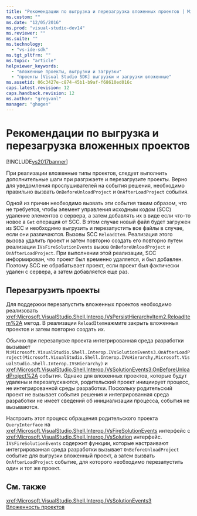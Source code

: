 ```yaml
---
title: "Рекомендации по выгрузка и перезагрузка вложенных проектов | Microsoft Docs"
ms.custom: ""
ms.date: "12/05/2016"
ms.prod: "visual-studio-dev14"
ms.reviewer: ""
ms.suite: ""
ms.technology: 
  - "vs-ide-sdk"
ms.tgt_pltfrm: ""
ms.topic: "article"
helpviewer_keywords: 
  - "вложенные проекты, выгрузки и загрузки"
  - "проекты [Visual Studio SDK] выгрузки и загрузки вложенные"
ms.assetid: 06c3427e-c874-45b1-b9af-f68610ed016c
caps.latest.revision: 12
caps.handback.revision: 12
ms.author: "gregvanl"
manager: "ghogen"
---
```

# Рекомендации по выгрузка и перезагрузка вложенных проектов
[!INCLUDE[vs2017banner](../../code-quality/includes/vs2017banner.md)]

При реализации вложенные типы проектов, следует выполнить дополнительные шаги при разгржаете и перезагрузите проекты.  Верно для уведомления прослушивателей на события решения, необходимо правильно вызвать `OnBeforeUnloadProject` и  `OnAfterLoadProject` события.  
  
 Одной из причин необходимо вызвать эти события таким образом, что не требуется, чтобы элемент управления исходным кодом \(SCC\) удаление элементов с сервера, а затем добавлять их в виде если что\-то новое a `Get` операция от SCC.  В этом случае новый файл будет загружен из SCC и необходимо выгрузить и перезапустить все файлы в случае, если они различаются.  Вызовы SCC `ReloadItem`.  Реализация этого вызова удалить проект и затем повторно создать его повторно путем реализации `IVsFireSolutionEvents` вызов  `OnBeforeUnloadProject` и  `OnAfterLoadProject`.  При выполнении этой реализации, SCC информирован, что проект был временно удаляется, и был добавлен.  Поэтому SCC не обрабатывает проект, если проект был фактически удален с сервера, а затем добавляется еще раз.  
  
## Перезагрузить проекты  
 Для поддержки перезапустить вложенных проектов необходимо реализовать <xref:Microsoft.VisualStudio.Shell.Interop.IVsPersistHierarchyItem2.ReloadItem%2A> метод.  В реализации `ReloadItem`нажмите закрыть вложенных проектов и затем повторно создать их.  
  
 Обычно при перезапуске проекта интегрированная среда разработки вызывает `M:Microsoft.VisualStudio.Shell.Interop.IVsSolutionEvents3.OnAfterLoadProject(Microsoft.VisualStudio.Shell.Interop.IVsHierarchy,Microsoft.VisualStudio.Shell.Interop.IVsHierarchy)` и  <xref:Microsoft.VisualStudio.Shell.Interop.IVsSolutionEvents3.OnBeforeUnloadProject%2A> события.  Однако для вложенных проектов, которые будут удалены и перезапускаются, родительский проект инициирует процесс, не интегрированной среды разработки.  Поскольку родительский проект не вызывает события решения и интегрированная среда разработки не имеет сведений об инициализации процесса, события не вызываются.  
  
 Настроить этот процесс обращения родительского проекта `QueryInterface` на  <xref:Microsoft.VisualStudio.Shell.Interop.IVsFireSolutionEvents> интерфейс с  <xref:Microsoft.VisualStudio.Shell.Interop.IVsSolution> интерфейс.  `IVsFireSolutionEvents` содержит функции, которые настраивают интегрированная среда разработки вызывает  `OnBeforeUnloadProject` событие для выгрузки вложенный проект, а затем вызвать  `OnAfterLoadProject` событие, для которого необходимо перезапустить один и тот же проект.  
  
## См. также  
 <xref:Microsoft.VisualStudio.Shell.Interop.IVsSolutionEvents3>   
 [Вложенность проектов](../../extensibility/internals/nesting-projects.md)